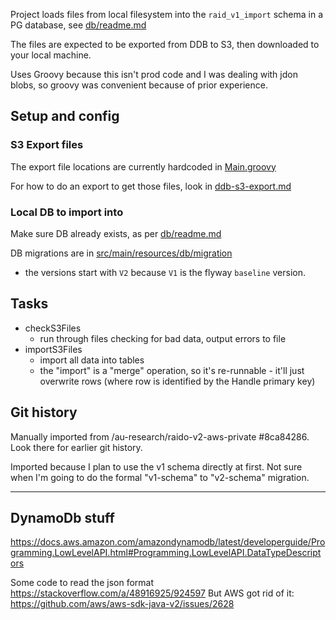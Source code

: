 
Project loads files from local filesystem into the `raid_v1_import` schema in 
a PG database, see [db/readme.md](../../db/readme.md)

The files are expected to be exported from DDB to S3, then downloaded to your
local machine.

Uses Groovy because this isn't prod code and I was dealing with jdon blobs,
so groovy was convenient because of prior experience.


## Setup and config

### S3 Export files

The export file locations are currently hardcoded in 
[Main.groovy](./src/main/groovy/raid/ddb_migration/Main.groovy)

For how to do an export to get those files, look in 
[ddb-s3-export.md](./doc/ddb-s3-export.md)

### Local DB to import into

Make sure DB already exists, as per [db/readme.md](../../db/readme.md)

DB migrations are in 
[src/main/resources/db/migration](./src/main/resources/db/migration)
 - the versions start with `V2` because `V1` is the flyway `baseline` version.

## Tasks

* checkS3Files
  * run through files checking for bad data, output errors to file 
* importS3Files
  * import all data into tables
  * the "import" is a "merge" operation, so it's re-runnable - it'll just 
  overwrite rows (where row is identified by the Handle primary key)


## Git history

Manually imported from /au-research/raido-v2-aws-private #8ca84286.  
Look there for earlier git history.

Imported because I plan to use the v1 schema directly at first.  Not sure when
I'm going to do the formal "v1-schema" to "v2-schema" migration.

----


## DynamoDb stuff

https://docs.aws.amazon.com/amazondynamodb/latest/developerguide/Programming.LowLevelAPI.html#Programming.LowLevelAPI.DataTypeDescriptors


Some code to read the json format
https://stackoverflow.com/a/48916925/924597
But AWS got rid of it:
https://github.com/aws/aws-sdk-java-v2/issues/2628
